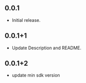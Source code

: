## 0.0.1

* Initial release.

[//]: # (## 0.0.2)

[//]: # (* Update cache file location on iOS.)

## 0.0.1+1
* Update Description and README.

## 0.0.1+2
* update min sdk version